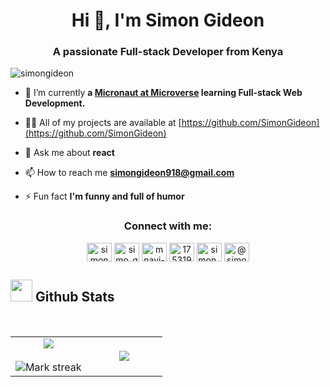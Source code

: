 <h1 align="center">Hi 👋, I'm Simon Gideon</h1>
<h3 align="center">A passionate Full-stack Developer from Kenya</h3>

<p align="left"> <img src="https://komarev.com/ghpvc/?username=simongideon&label=Profile%20views&color=0e75b6&style=flat" alt="simongideon" /> </p>

- 🔭 I’m currently **a [Micronaut at Microverse](https://microverse.org) learning Full-stack Web Development.**

- 👨‍💻 All of my projects are available at [https://github.com/SimonGideon](https://github.com/SimonGideon)

- 💬 Ask me about **react**

- 📫 How to reach me **simongideon918@gmail.com**

- ⚡ Fun fact **I'm funny and full of humor**

<h3 align="center">Connect with me:</h3>
<p align="center">
<a href="https://codepen.io/simongideon" target="blank"><img align="center" src="https://raw.githubusercontent.com/rahuldkjain/github-profile-readme-generator/master/src/images/icons/Social/codepen.svg" alt="simongideon" height="30" width="40" /></a>
<a href="https://twitter.com/simo_giddy" target="blank"><img align="center" src="https://raw.githubusercontent.com/rahuldkjain/github-profile-readme-generator/master/src/images/icons/Social/twitter.svg" alt="simo_giddy" height="30" width="40" /></a>
<a href="https://linkedin.com/in/mnayi-gideon" target="blank"><img align="center" src="https://raw.githubusercontent.com/rahuldkjain/github-profile-readme-generator/master/src/images/icons/Social/linked-in-alt.svg" alt="mnayi-gideon" height="30" width="40" /></a>
<a href="https://stackoverflow.com/users/17531924" target="blank"><img align="center" src="https://raw.githubusercontent.com/rahuldkjain/github-profile-readme-generator/master/src/images/icons/Social/stack-overflow.svg" alt="17531924" height="30" width="40" /></a>
<a href="https://instagram.com/simon_gideon_" target="blank"><img align="center" src="https://raw.githubusercontent.com/rahuldkjain/github-profile-readme-generator/master/src/images/icons/Social/instagram.svg" alt="simon_gideon_" height="30" width="40" /></a>
<a href="https://www.hackerrank.com/@simongideon918" target="blank"><img align="center" src="https://raw.githubusercontent.com/rahuldkjain/github-profile-readme-generator/master/src/images/icons/Social/hackerrank.svg" alt="@simongideon918" height="30" width="40" /></a>
</p>

## <img src="https://media.giphy.com/media/iY8CRBdQXODJSCERIr/giphy.gif" width="35"><b> Github Stats </b>
<br>

<div align="center">

<!--- stats & Trophy (start) -->
<p align="center">
  <!--- stats (start) -->
<table align="center">
<tr border="none">
<td width="50%" align="center">
  
  <img  align="center"  src="https://github-readme-stats.vercel.app/api?username=SimonGideon&theme=dark&show_icons=true&count_private=true" />
  <br></br>
  <img  title="🔥 Get streak stats for your profile at git.io/streak-stats" alt="Mark streak" src="https://github-readme-streak-stats.herokuapp.com/?user=SimonGideon&theme=dark&hide_border=false" /> 
</td>

<td width="50%" align="center">

  <img  align="center"  src="https://github-readme-stats.anuraghazra1.vercel.app/api/top-langs/?username=SimonGideon&theme=dark&hide_border=false&no-bg=true&no-frame=true&langs_count=10"/>
  
  </td>
</tr>
</table>
<!--- stats (end) -->
